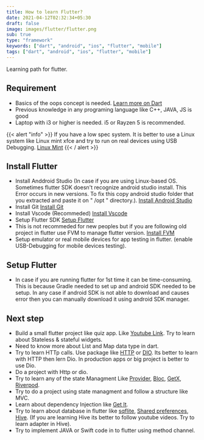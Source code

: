 ```yaml
---
title: How to learn Flutter?
date: 2021-04-12T02:32:34+05:30
draft: false
image: images/flutter/flutter.png
sub: true
type: "framework"
keywords: ["dart", "android", "ios", "flutter", "mobile"]
tags: ["dart", "android", "ios", "flutter", "mobile"]
---
```


Learning path for flutter.

## Requirement

- Basics of the oops concept is needed. [Learn more on Dart](https://github.com/evolvingkid/flutter-learning-path/tree/main/OOPS)
- Previous knowledge in any programing language like C++, JAVA, JS is good
- Laptop with i3 or higher is needed. i5 or Rayzen 5 is recommended.

{{< alert "info" >}}
If you have a low spec system. It is better to use a Linux system like Linux mint xfce and try to run on real devices using USB Debugging.
<a href="https://linuxmint.com/">Linux Mint</a>
{{< / alert >}}

## Install Flutter

- Install Anddroid Studio (In case if you are using Linux-based OS. Sometimes flutter SDK doesn't recognize android studio install. This Error occurs in new versions. To fix this copy android studio folder that you extracted and paste it on " /opt "
  directory.). [Install Android Studio](https://developer.android.com/studio)
- Install Git [Install Git](https://git-scm.com/)
- Install Vscode (Recommeded) [Install Vscode](https://code.visualstudio.com/download)
- Setup Flutter SDK [Setup Flutter](https://flutter.dev/docs/get-started/install)
- This is not recommeded for new peoples but if you are following old project in flutter use FVM to manage flutter version. [Install FVM](https://pub.dev/packages/fvm)
- Setup emulator or real mobile devices for app testing in flutter. (enable USB-Debugging for mobile devices testing).

## Setup Flutter

- In case if you are running flutter for 1st time it can be time-consuming. This is because Gradle needed to set up and android SDK needed to be setup. In any case if android SDK is not able to download and causes error then you can manually download it using android SDK manager.

## Next step

- Build a small flutter project like quiz app. Like [Youtube Link](https://youtu.be/x0uinJvhNxI). Try to learn about Stateless & stateful widgets.
- Need to know more about List and Map data type in dart.
- Try to learn HTTp calls. Use package like [HTTP](https://pub.dev/packages/http) or [DIO](https://pub.dev/packages/dio). Its better to learn with HTTP then lern Dio. In production apps or big project is better to use Dio.
- Do a project with Http or dio.
- Try to learn any of the state Managment Like [Provider](https://pub.dev/packages/provider), [Bloc](https://pub.dev/packages/bloc), [GetX](https://pub.dev/packages/get), [Riverpod](https://pub.dev/packages/riverpod).
- Try to do a project using state managment and follow a structure like MVC.
- Learn about dependency Injection like [Get It](https://pub.dev/packages/get_it).
- Try to learn about database in flutter like [sqflite](https://pub.dev/packages/sqflite), [Shared preferences](https://pub.dev/packages/shared_preferences), [Hive](https://pub.dev/packages/hive). (If you are learning Hive its better to follow youtube videos. Try to learn adapter in Hive).
- Try to implement JAVA or Swift code in to flutter using method channel.
